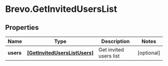 # Brevo.GetInvitedUsersList

## Properties
Name | Type | Description | Notes
------------ | ------------- | ------------- | -------------
**users** | [**[GetInvitedUsersListUsers]**](GetInvitedUsersListUsers.md) | Get invited users list | [optional] 


